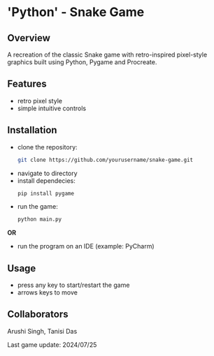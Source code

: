 # 'Python' - Snake Game

## Overview
A recreation of the classic Snake game with retro-inspired pixel-style graphics built using Python, Pygame and Procreate. 

## Features
- retro pixel style
- simple intuitive controls

## Installation
- clone the repository:
  ```bash
  git clone https://github.com/yourusername/snake-game.git
- navigate to directory
- install dependecies:
  ```bash
  pip install pygame
- run the game:
  ```bash
  python main.py
  
**OR**

- run the program on an IDE (example: PyCharm)

## Usage
- press any key to start/restart the game
- arrows keys to move 

## Collaborators
Arushi Singh, Tanisi Das

Last game update: 2024/07/25


